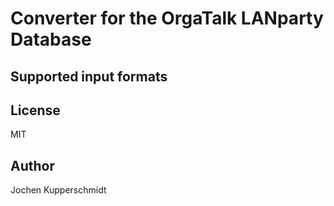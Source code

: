 # Converter for the OrgaTalk LANparty Database


## Supported input formats


## License

MIT


## Author

Jochen Kupperschmidt

